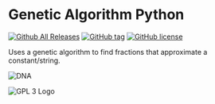 # Genetic Algorithm Python

[![Github All Releases](https://img.shields.io/github/downloads/someguy867/Genetic-Algorithm-Python/total.svg?style=plastic)]() [![GitHub tag](https://img.shields.io/github/tag/someguy867/Genetic-Algorithm-Python.svg?style=plastic)]() [![GitHub license](https://img.shields.io/github/license/someguy867/Genetic-Algorithm-Python.svg?style=plastic)]()

Uses a genetic algorithm to find fractions that approximate a constant/string.

![DNA](http://www.obitko.com/tutorials/genetic-algorithms/images/lbdna10p.gif)

![GPL 3 Logo](http://www.gnu.org/graphics/gplv3-127x51.png)
